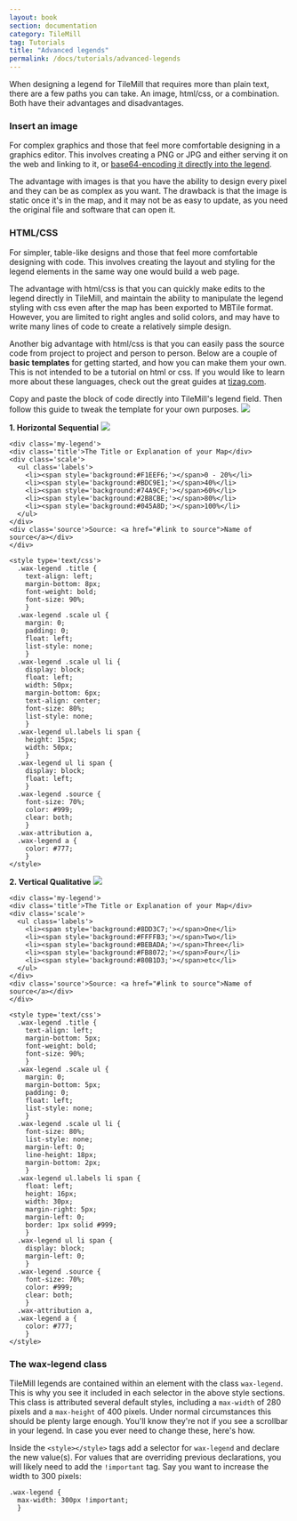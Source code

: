 ```yaml
---
layout: book
section: documentation
category: TileMill
tag: Tutorials
title: "Advanced legends"
permalink: /docs/tutorials/advanced-legends
---
```


When designing a legend for TileMill that requires more than plain text, there are a few paths you can take. An image, html/css, or a combination. Both have their advantages and disadvantages.

### Insert an image

For complex graphics and those that feel more comfortable designing in a graphics editor. This involves creating a PNG or JPG and either serving it on the web and linking to it, or [base64-encoding it directly into the legend](/tilemill/docs/tutorials/images-in-tooltips/).

The advantage with images is that you have the ability to design every pixel and they can be as complex as you want. The drawback is that the image is static once it's in the map, and it may not be as easy to update, as you need the original file and software that can open it.

### HTML/CSS

For simpler, table-like designs and those that feel more comfortable designing with code.
This involves creating the layout and styling for the legend elements in the same way one would build a web page.

The advantage with html/css is that you can quickly make edits to the legend directly in TileMill, and maintain the ability to manipulate the legend styling with css even after the map has been exported to MBTile format. However, you are limited to right angles and solid colors, and may have to write many lines of code to create a relatively simple design.

Another big advantage with html/css is that you can easily pass the source code from project to project and person to person. Below are a couple of **basic templates** for getting started, and how you can make them your own. This is not intended to be a tutorial on html or css. If you would like to learn more about these languages, check out the great guides at [tizag.com](http://www.tizag.com).

Copy and paste the block of code directly into TileMill's legend field. Then follow this guide to tweak the template for your own purposes.
  ![](/tilemill/assets/pages/advanced-legends-3.png)

**1. Horizontal Sequential**
  ![](/tilemill/assets/pages/advanced-legends-2.png)

    <div class='my-legend'>
    <div class='title'>The Title or Explanation of your Map</div>
    <div class='scale'>
      <ul class='labels'>
        <li><span style='background:#F1EEF6;'></span>0 - 20%</li>
        <li><span style='background:#BDC9E1;'></span>40%</li>
        <li><span style='background:#74A9CF;'></span>60%</li>
        <li><span style='background:#2B8CBE;'></span>80%</li>
        <li><span style='background:#045A8D;'></span>100%</li>
      </ul>
    </div>
    <div class='source'>Source: <a href="#link to source">Name of source</a></div>
    </div>
    
    <style type='text/css'>
      .wax-legend .title {
        text-align: left;
        margin-bottom: 8px;
        font-weight: bold;
        font-size: 90%;
        }
      .wax-legend .scale ul {
        margin: 0;
        padding: 0;
        float: left;
        list-style: none;
        }
      .wax-legend .scale ul li {
        display: block;
        float: left;
        width: 50px;
        margin-bottom: 6px;
        text-align: center;
        font-size: 80%;
        list-style: none;
        }
      .wax-legend ul.labels li span {
        height: 15px;
        width: 50px;
        }
      .wax-legend ul li span {
        display: block;
        float: left;
        }
      .wax-legend .source {
        font-size: 70%;
        color: #999;
        clear: both;
        }
      .wax-attribution a,
      .wax-legend a {
        color: #777;
        }
    </style>

**2. Vertical Qualitative**
  ![](/tilemill/assets/pages/advanced-legends-1.png)

    <div class='my-legend'>
    <div class='title'>The Title or Explanation of your Map</div>
    <div class='scale'>
      <ul class='labels'>
        <li><span style='background:#8DD3C7;'></span>One</li>
        <li><span style='background:#FFFFB3;'></span>Two</li>
        <li><span style='background:#BEBADA;'></span>Three</li>
        <li><span style='background:#FB8072;'></span>Four</li>
        <li><span style='background:#80B1D3;'></span>etc</li>
      </ul>
    </div>
    <div class='source'>Source: <a href="#link to source">Name of source</a></div>
    </div>
    
    <style type='text/css'>
      .wax-legend .title {
        text-align: left;
        margin-bottom: 5px;
        font-weight: bold;
        font-size: 90%;
        }
      .wax-legend .scale ul {
        margin: 0;
        margin-bottom: 5px;
        padding: 0;
        float: left;
        list-style: none;
        }
      .wax-legend .scale ul li {
        font-size: 80%;
        list-style: none;
        margin-left: 0;
        line-height: 18px;
        margin-bottom: 2px;
        }
      .wax-legend ul.labels li span {
        float: left;
        height: 16px;
        width: 30px;
        margin-right: 5px;
        margin-left: 0;
        border: 1px solid #999;
        }
      .wax-legend ul li span {
        display: block;
        margin-left: 0;
        }
      .wax-legend .source {
        font-size: 70%;
        color: #999;
        clear: both;
        }
      .wax-attribution a,
      .wax-legend a {
        color: #777;
        }
    </style>

### The wax-legend class

TileMill legends are contained within an element with the class `wax-legend`. This is why you see it included in each selector in the above style sections. This class is attributed several default styles, including a `max-width` of 280 pixels and a `max-height` of 400 pixels. Under normal circumstances this should be plenty large enough. You'll know they're not if you see a scrollbar in your legend. In case you ever need to change these, here's how.

Inside the `<style></style>` tags add a selector for `wax-legend` and declare the new value(s). For values that are overriding previous declarations, you will likely need to add the `!important` tag. Say you want to increase the width to 300 pixels:

    .wax-legend {
      max-width: 300px !important;
      }

